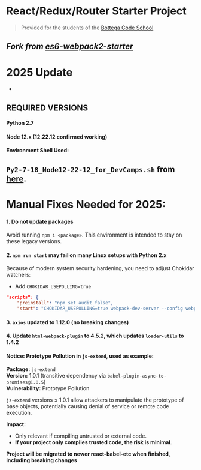 # React/Redux/Router Starter Project

> Provided for the students of the [Bottega Code School](https://bottega.tech/)

*Fork from [es6-webpack2-starter](https://github.com/micooz/es6-webpack2-starter)*
---
# 2025 Update
-
## REQUIRED VERSIONS
#### Python 2.7
#### Node 12.x (12.22.12 confirmed working)

#### Environment Shell Used:
`Py2-7-18_Node12-22-12_for_DevCamps.sh` from [here](https://github.com/alexandrglm/easyenv/tree/7b5d9a1e2ac1f7d36efd2be5f3c32d7d7498129f/Old-React-for_DevCamp-Courses).
---
# Manual Fixes Needed for 2025:

#### 1. Do not update packages
Avoid running `npm i <package>`. This environment is intended to stay on these legacy versions.

#### 2. `npm run start` may fail on many Linux setups with Python 2.x
Because of modern system security hardening, you need to adjust Chokidar watchers:
- Add `CHOKIDAR_USEPOLLING=true`

```json
"scripts": {
    "preinstall": "npm set audit false",
    "start": "CHOKIDAR_USEPOLLING=true webpack-dev-server --config webpack/dev.config.js --watch",
```

#### 3. `axios` updated to 1.12.0 (no breaking changes)

#### 4. Update `html-webpack-plugin` to 4.5.2, which updates `loader-utils` to 1.4.2

#### Notice: Prototype Pollution in `js-extend`, used as example: 

**Package:** `js-extend`  
**Version:** 1.0.1 (transitive dependency via `babel-plugin-async-to-promises@1.0.5`)  
**Vulnerability:** Prototype Pollution

`js-extend` versions ≤ 1.0.1 allow attackers to manipulate the prototype of base objects, potentially causing denial of service or remote code execution.  

**Impact:**  
- Only relevant if compiling untrusted or external code.  
- **If your project only compiles trusted code, the risk is minimal**.  

**Project will be migrated to newer react-babel-etc when finished, including breaking changes**


